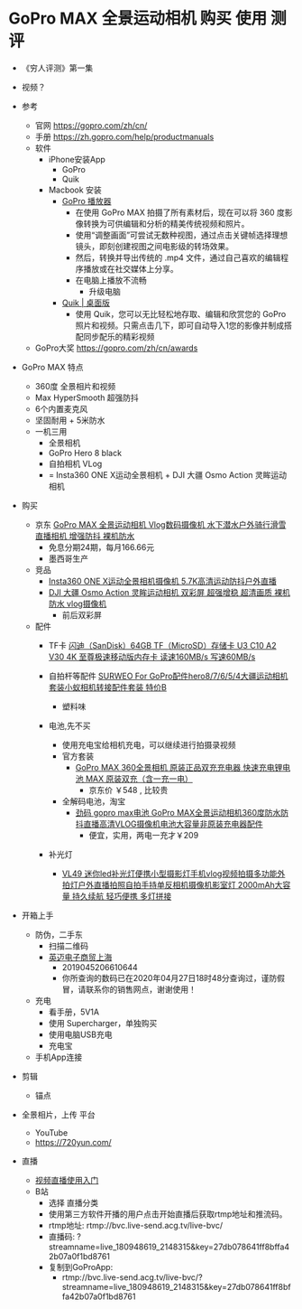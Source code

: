 
# GoPro MAX 全景运动相机 购买 使用 测评
- 《穷人评测》第一集

- 视频？

- 参考
    - 官网 https://gopro.com/zh/cn/
    - 手册 https://zh.gopro.com/help/productmanuals
    - 软件
        - iPhone安装App 
            - GoPro
            - Quik
        - Macbook 安装  
            - [GoPro 播放器](https://community.gopro.com/t5/zh-cn/GoPro-25773-25918-22120/ta-p/472246?profile.language=zh-CN)
                - 在使用 GoPro MAX 拍摄了所有素材后，现在可以将 360 度影像转换为可供编辑和分析的精美传统视频和照片。
                - 使用“调整画面”可尝试无数种视图，通过点击关键帧选择理想镜头，即刻创建视图之间电影级的转场效果。
                - 然后，转换并导出传统的 .mp4 文件，通过自己喜欢的编辑程序播放或在社交媒体上分享。
                - 在电脑上播放不流畅
                    - 升级电脑
            - [Quik | 桌面版](https://gopro.com/zh/cn/shop/softwareandapp/quik-%7C-%E6%A1%8C%E9%9D%A2%E7%89%88/Quik-Desktop.html)
                - 使用 Quik，您可以无比轻松地存取、编辑和欣赏您的 GoPro 照片和视频。只需点击几下，即可自动导入1您的影像并制成搭配同步配乐的精彩视频
    - GoPro大奖 https://gopro.com/zh/cn/awards 


- GoPro MAX 特点
    - 360度 全景相片和视频
    - Max HyperSmooth 超强防抖
    - 6个内置麦克风
    - 坚固耐用 + 5米防水
    - 一机三用
        - 全景相机
        - GoPro Hero 8 black
        - 自拍相机 VLog
        - = Insta360 ONE X运动全景相机 + DJI 大疆 Osmo Action 灵眸运动相机

- 购买
    - 京东 [GoPro MAX 全景运动相机 Vlog数码摄像机 水下潜水户外骑行滑雪直播相机 增强防抖 裸机防水](https://item.jd.com/100004982557.html) 
        - 免息分期24期，每月166.66元
        - 墨西哥生产
    - 竞品
        -  [Insta360 ONE X运动全景相机摄像机 5.7K高清运动防抖户外直播](https://item.jd.com/100000696258.html)
        - [DJI 大疆 Osmo Action 灵眸运动相机 双彩屏 超强增稳 超清画质 裸机防水 vlog摄像机](https://item.jd.com/100003394837.html) 
            - 前后双彩屏
    - 配件
        - TF卡  [闪迪（SanDisk）64GB TF（MicroSD）存储卡 U3 C10 A2 V30 4K 至尊极速移动版内存卡 读速160MB/s 写速60MB/s](https://item.jd.com/2217746.html)
        - 自拍杆等配件 [SURWEO For GoPro配件hero8/7/6/5/4大疆运动相机套装小蚁相机转接配件套装 特价B](https://item.jd.com/27524547841.html)
            - 塑料味
        - 电池,先不买
            - 使用充电宝给相机充电，可以继续进行拍摄录视频
            - 官方套装
                - [GoPro MAX 360全景相机 原装正品双充充电器 快速充电锂电池 MAX 原装双充（含一充一电）](https://item.jd.com/62541068027.html)
                    - 京东价 ￥548 , 比较贵
            - 全解码电池，淘宝
                - [劲码 gopro max电池 GoPro MAX全景运动相机360度防水防抖直播高清VLOG摄像机电池大容量非原装充电器配件](https://detail.tmall.com/item.htm?id=610674348281)
                    - 便宜，实用，两电一充才￥209

        - 补光灯
            - [VL49 迷你led补光灯便携小型摄影灯手机vlog视频拍摄多功能外拍灯户外直播拍照自拍手持单反相机摄像机影室灯
2000mAh大容量 持久续航 轻巧便携 多灯拼接](https://detail.tmall.com/item.htm?id=608816739769)


- 开箱上手
    - 防伪，二手东
        - 扫描二维码
        - [英迈电子商贸上海](http://www.trustim.cn/)
            - 2019045206610644
            - 你所查询的数码已在2020年04月27日18时48分查询过，谨防假冒，请联系你的销售网点，谢谢使用！
    - 充电
        - 看手册，5V1A
        - 使用 Supercharger，单独购买
        - 使用电脑USB充电
        - 充电宝
    - 手机App连接

- 剪辑
    - 锚点

- 全景相片，上传 平台
    - YouTube
    - https://720yun.com/


- 直播
    - [视频直播使用入门](https://community.gopro.com/t5/zh-cn/35270-39057-30452-25773-20351-29992-20837-38376/ta-p/400413?profile.language=zh-CN)
    - B站
        - 选择 直播分类
        - 使用第三方软件开播的用户点击开始直播后获取rtmp地址和推流码。
        - rtmp地址: rtmp://bvc.live-send.acg.tv/live-bvc/
        - 直播码: ?streamname=live_180948619_2148315&key=27db078641ff8bffa42b07a0f1bd8761
        - 复制到GoProApp:
            - rtmp://bvc.live-send.acg.tv/live-bvc/?streamname=live_180948619_2148315&key=27db078641ff8bffa42b07a0f1bd8761